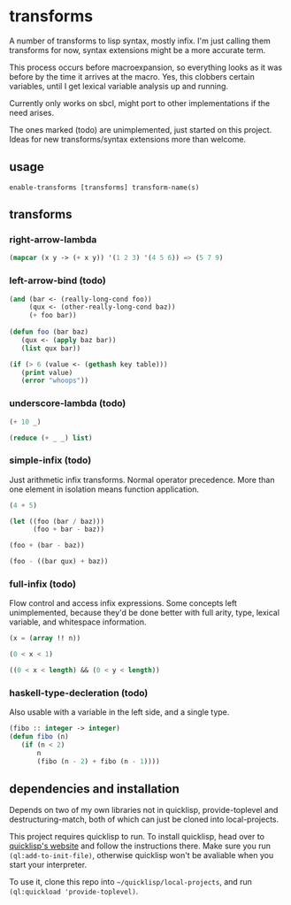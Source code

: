 # transforms
A number of transforms to lisp syntax, mostly infix.
I'm just calling them transforms for now, syntax extensions might be a more accurate term.

This process occurs before macroexpansion, so everything looks as it was before by the time it arrives at the macro.
Yes, this clobbers certain variables, until I get lexical variable analysis up and running.

Currently only works on sbcl, might port to other implementations if the need arises.

The ones marked (todo) are unimplemented, just started on this project. Ideas for new transforms/syntax extensions more than welcome.

## usage
`enable-transforms [transforms] transform-name(s)`

## transforms

### right-arrow-lambda

```cl
(mapcar (x y -> (+ x y)) '(1 2 3) '(4 5 6)) => (5 7 9)
```

### left-arrow-bind (todo)

```cl
(and (bar <- (really-long-cond foo)) 
     (qux <- (other-really-long-cond baz))
     (+ foo bar))
   
(defun foo (bar baz)
   (qux <- (apply baz bar))
   (list qux bar))

(if (> 6 (value <- (gethash key table))) 
   (print value) 
   (error "whoops"))
```

### underscore-lambda (todo)

```cl
(+ 10 _)

(reduce (+ _ _) list)
```

### simple-infix (todo)

Just arithmetic infix transforms. Normal operator precedence.
More than one element in isolation means function application.

```cl
(4 + 5)

(let ((foo (bar / baz)))
      (foo + bar - baz))

(foo + (bar - baz))

(foo - ((bar qux) + baz))
```

### full-infix (todo)

Flow control and access infix expressions.
Some concepts left unimplemented, because they'd be done better with full arity, type, lexical variable, and whitespace information.

```cl
(x = (array !! n))

(0 < x < 1)

((0 < x < length) && (0 < y < length))
```

### haskell-type-decleration (todo)

Also usable with a variable in the left side, and a single type.

```cl
(fibo :: integer -> integer)
(defun fibo (n)
   (if (n < 2)
       n
       (fibo (n - 2) + fibo (n - 1))))

```

## dependencies and installation

Depends on two of my own libraries not in quicklisp, provide-toplevel and destructuring-match, both of which can just
be cloned into local-projects.

This project requires quicklisp to run.
To install quicklisp, head over to [quicklisp's website](https://www.quicklisp.org/beta/) and follow 
the instructions there. Make sure you run `(ql:add-to-init-file)`, otherwise quicklisp won't be avaliable 
when you start your interpreter.

To use it, clone this repo into `~/quicklisp/local-projects`, and run `(ql:quickload 'provide-toplevel)`.
